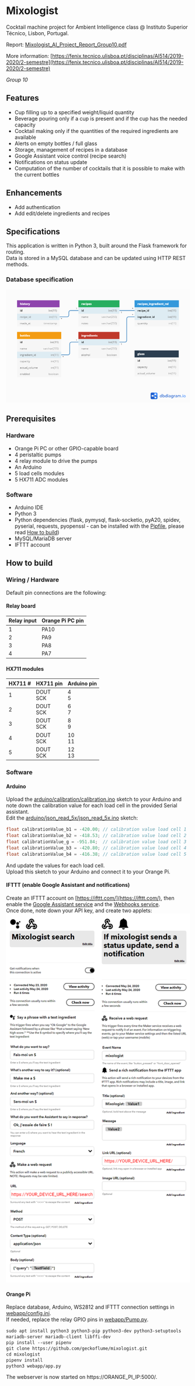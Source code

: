 # Mixologist

Cocktail machine project for Ambient Intelligence class @ Instituto Superior Técnico, Lisbon, Portugal.

Report: [Mixologist_AI_Project_Report_Group10.pdf](Mixologist_AI_Project_Report_Group10.pdf)

More information: [https://fenix.tecnico.ulisboa.pt/disciplinas/AI514/2019-2020/2-semestre](https://fenix.tecnico.ulisboa.pt/disciplinas/AI514/2019-2020/2-semestre)

*Group 10*

## Features
- Cup filling up to a specified weight/liquid quantity
- Beverage pouring only if a cup is present and if the cup has the needed capacity
- Cocktail making only if the quantities of the required ingredients are available
- Alerts on empty bottles / full glass
- Storage, management of recipes in a database
- Google Assistant voice control (recipe search)
- Notifications on status update
- Computation of the number of cocktails that it is possible to make with the current bottles

## Enhancements
- Add authentication
- Add edit/delete ingredients and recipes

## Specifications
This application is written in Python 3, built around the Flask framework for routing.  
Data is stored in a MySQL database and can be updated using HTTP REST methods.

### Database specification
![Database relationship diagram](database.png "Database relationship diagram")

## Prerequisites
### Hardware
- Orange Pi PC or other GPIO-capable board
- 4 peristaltic pumps
- 4 relay module to drive the pumps
- An Arduino
- 5 load cells modules
- 5 HX711 ADC modules

### Software
- Arduino IDE
- Python 3
- Python dependencies (flask, pymysql, flask-socketio, pyA20, spidev, pyserial, requests, pyopenssl - can be installed with the [Pipfile](Pipfile), please read [How to build](#how-to-build))
- MySQL/MariaDB server
- IFTTT account

## How to build
### Wiring / Hardware
Default pin connections are the following:

#### Relay board
| Relay input | Orange Pi PC pin |
|-------------|------------------|
| 1           | PA10             |
| 2           | PA9              |
| 3           | PA8              |
| 4           | PA7              |

#### HX711 modules
| HX711 #  | HX711 pin       | Arduino pin |
|----------|-----------------|-------------|
| 1        | DOUT <br/>SCK   | 4 <br/>5    |
| 2        | DOUT <br/>SCK   | 6 <br/>7    |
| 3        | DOUT <br/>SCK   | 8 <br/>9    |
| 4        | DOUT <br/>SCK   | 10 <br/>11  |
| 5        | DOUT <br/>SCK   | 12 <br/>13  |

### Software
#### Arduino
Upload the [arduino/calibration/calibration.ino](arduino/calibration/calibration.ino) sketch to your Arduino and note down the calibration value for each load cell in the provided Serial assistant.  
Edit the [arduino/json_read_5x/json_read_5x.ino](arduino/json_read_5x/json_read_5x.ino) sketch:
```C
float calibrationValue_b1 = -420.00; // calibration value load cell 1          !!!
float calibrationValue_b2 = -418.53; // calibration value load cell 2
float calibrationValue_g = -951.84;  // calibration value load cell 3
float calibrationValue_b3 = -420.80; // calibration value load cell 4
float calibrationValue_b4 = -416.38; // calibration value load cell 5
```
And update the values for each load cell.  
Upload this sketch to your Arduino and connect it to your Orange Pi.

#### IFTTT (enable Google Assistant and notifications)
Create an IFTTT account on [https://ifttt.com/](https://ifttt.com/), then enable the [Google Assistant service](https://ifttt.com/google_assistant) and the [Webhooks service](https://ifttt.com/maker_webhooks).  
Once done, note down your API key, and create two applets:
![IFTTT applets](ifttt.png "IFTTT applets")

#### Orange Pi
Replace database, Arduino, WS2812 and IFTTT connection settings in [webapp/config.ini](webapp/config.ini).  
If needed, replace the relay GPIO pins in [webapp/Pump.py](webapp/Pump.py). 
```
sudo apt install python3 python3-pip python3-dev python3-setuptools mariadb-server mariadb-client libffi-dev
pip install --user pipenv
git clone https://github.com/geckoflume/mixologist.git
cd mixologist
pipenv install
python3 webapp/app.py
```
The webserver is now started on https://ORANGE_PI_IP:5000/.